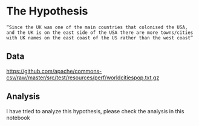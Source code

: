 # The Hypothesis

`“Since the UK was one of the main countries that colonised the USA, and the UK is on the east side of the USA there are more towns/cities with UK names on the east coast of the US rather than the west coast”`

## Data
https://github.com/apache/commons-csv/raw/master/src/test/resources/perf/worldcitiespop.txt.gz

## Analysis
I have tried to analyze this hypothesis, please check the analysis in this notebook
